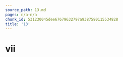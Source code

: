 ```yaml
---
source_path: 13.md
pages: n/a-n/a
chunk_id: 531230045dee67679632797a9387580115534828
title: '13'
---
```

# vii
